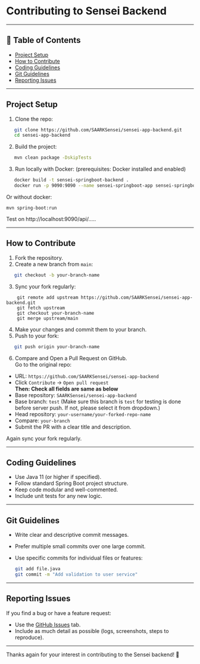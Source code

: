 # Contributing to Sensei Backend
---

## 📌 Table of Contents

- [Project Setup](#project-setup)
- [How to Contribute](#how-to-contribute)
- [Coding Guidelines](#coding-guidelines)
- [Git Guidelines](#git-guidelines)
- [Reporting Issues](#reporting-issues)

---

## Project Setup

1. Clone the repo:
```sh
   git clone https://github.com/SAARKSensei/sensei-app-backend.git
   cd sensei-app-backend
```

2. Build the project:
```sh
   mvn clean package -DskipTests
```

3. Run locally with Docker:
   (prerequisites: Docker installed and enabled)
```sh
   docker build -t sensei-springboot-backend .
   docker run -p 9090:9090 --name sensei-springboot-app sensei-springboot-backend
```
Or without docker:
```shell
mvn spring-boot:run
```
Test on http://localhost:9090/api/.....

---

## How to Contribute

1. Fork the repository.
2. Create a new branch from `main`:

```sh
   git checkout -b your-branch-name
```

3. Sync your fork regularly:
```shell
    git remote add upstream https://github.com/SAARKSensei/sensei-app-backend.git
    git fetch upstream
    git checkout your-branch-name
    git merge upstream/main
```

4. Make your changes and commit them to your branch.
5. Push to your fork:

```sh
   git push origin your-branch-name
```

6. Compare and Open a Pull Request on GitHub.\
Go to the original repo: 
- URL: `https://github.com/SAARKSensei/sensei-app-backend`
- Click `Contribute` → `Open pull request` \
**Then: Check all fields are same as below**
- Base repository: `SAARKSensei/sensei-app-backend`
- Base branch: `test` (Make sure this branch is `test` for testing is done before server push. If not, please select it from dropdown.)
- Head repository: `your-username/your-forked-repo-name`
- Compare: `your-branch`
- Submit the PR with a clear title and description.

Again sync your fork regularly.

---

## Coding Guidelines

- Use Java 11 (or higher if specified).
- Follow standard Spring Boot project structure.
- Keep code modular and well-commented.
- Include unit tests for any new logic.

---

## Git Guidelines

- Write clear and descriptive commit messages.
- Prefer multiple small commits over one large commit.
- Use specific commits for individual files or features:

  ```sh
  git add file.java
  git commit -m "Add validation to user service"
  ```

---

## Reporting Issues

If you find a bug or have a feature request:

- Use the [GitHub Issues](https://github.com/SAARKSensei/sensei-app-backend/issues) tab.
- Include as much detail as possible (logs, screenshots, steps to reproduce).

---

Thanks again for your interest in contributing to the Sensei backend! 🙌

